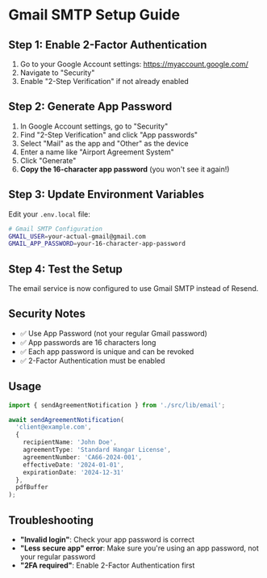 # Gmail SMTP Setup Guide

## Step 1: Enable 2-Factor Authentication
1. Go to your Google Account settings: https://myaccount.google.com/
2. Navigate to "Security"
3. Enable "2-Step Verification" if not already enabled

## Step 2: Generate App Password
1. In Google Account settings, go to "Security"
2. Find "2-Step Verification" and click "App passwords"
3. Select "Mail" as the app and "Other" as the device
4. Enter a name like "Airport Agreement System"
5. Click "Generate"
6. **Copy the 16-character app password** (you won't see it again!)

## Step 3: Update Environment Variables
Edit your `.env.local` file:

```bash
# Gmail SMTP Configuration
GMAIL_USER=your-actual-gmail@gmail.com
GMAIL_APP_PASSWORD=your-16-character-app-password
```

## Step 4: Test the Setup
The email service is now configured to use Gmail SMTP instead of Resend.

## Security Notes
- ✅ Use App Password (not your regular Gmail password)
- ✅ App passwords are 16 characters long
- ✅ Each app password is unique and can be revoked
- ✅ 2-Factor Authentication must be enabled

## Usage
```typescript
import { sendAgreementNotification } from './src/lib/email';

await sendAgreementNotification(
  'client@example.com',
  {
    recipientName: 'John Doe',
    agreementType: 'Standard Hangar License',
    agreementNumber: 'CA66-2024-001',
    effectiveDate: '2024-01-01',
    expirationDate: '2024-12-31'
  },
  pdfBuffer
);
```

## Troubleshooting
- **"Invalid login"**: Check your app password is correct
- **"Less secure app" error**: Make sure you're using an app password, not your regular password
- **"2FA required"**: Enable 2-Factor Authentication first
